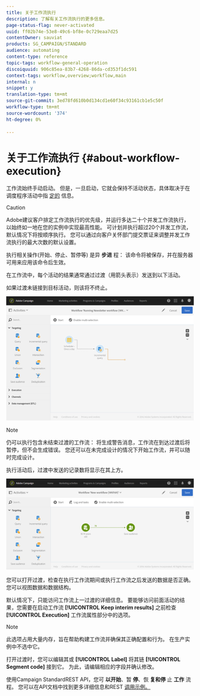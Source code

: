 ```yaml
---
title: 关于工作流执行
description: 了解有关工作流执行的更多信息。
page-status-flag: never-activated
uuid: ff02b74e-53e8-49c6-bf8e-0c729eaa7d25
contentOwner: sauviat
products: SG_CAMPAIGN/STANDARD
audience: automating
content-type: reference
topic-tags: workflow-general-operation
discoiquuid: 906c85ea-83b7-4268-86da-cd353f1dc591
context-tags: workflow,overview;workflow,main
internal: n
snippet: y
translation-type: tm+mt
source-git-commit: 3ed78fd610b0d134cd1e60f34c93161cb1e5c50f
workflow-type: tm+mt
source-wordcount: '374'
ht-degree: 0%

---
```



# 关于工作流执行 {#about-workflow-execution}

工作流始终手动启动。 但是，一旦启动，它就会保持不活动状态，具体取决于在调度程序活动中指 [定的](../../automating/using/scheduler.md) 信息。

>[!CAUTION]
>
> Adobe建议客户排定工作流执行的优先级，并运行多达二十个并发工作流执行，以始终如一地在您的实例中实现最高性能。 可计划并执行超过20个并发工作流，默认情况下将按顺序执行。 您可以通过向客户关怀部门提交票证来调整并发工作流执行的最大次数的默认设置。

执行相关操作(开始、停止、暂停等) 是异 **步进** 程： 该命令将被保存，并在服务器可用来应用该命令后生效。

在工作流中，每个活动的结果通常通过过渡（用箭头表示）发送到以下活动。

如果过渡未链接到目标活动，则该将不终止。

![](assets/wkf_execution_1.png)

>[!NOTE]
>
>仍可以执行包含未结束过渡的工作流： 将生成警告消息，工作流在到达过渡后将暂停，但不会生成错误。 您还可以在未完成设计的情况下开始工作流，并可以随时完成设计。

执行活动后，过渡中发送的记录数将显示在其上方。

![](assets/wkf_transition_count.png)

您可以打开过渡，检查在执行工作流期间或执行工作流之后发送的数据是否正确。 您可以视图数据和数据结构。

默认情况下，只能访问工作流上一过渡的详细信息。 要能够访问前面活动的结果，您需要在启动工作流 **[!UICONTROL Keep interim results]** 之前检查 **[!UICONTROL Execution]** 工作流属性部分中的选项。

>[!NOTE]
>
>此选项占用大量内存，旨在帮助构建工作流并确保其正确配置和行为。 在生产实例中不选中它。

打开过渡时，您可以编辑其或 **[!UICONTROL Label]** 将其链 **[!UICONTROL Segment code]** 接到它。 为此，请编辑相应的字段并确认修改。

使用Campaign StandardREST API，您可 **以开始**、暂 **停**、恢 **复和停** 止 **工作** 流程。 您可以在API文档中找到更多详细信息和REST [调用示例。](../../api/using/controlling-a-workflow.md)

